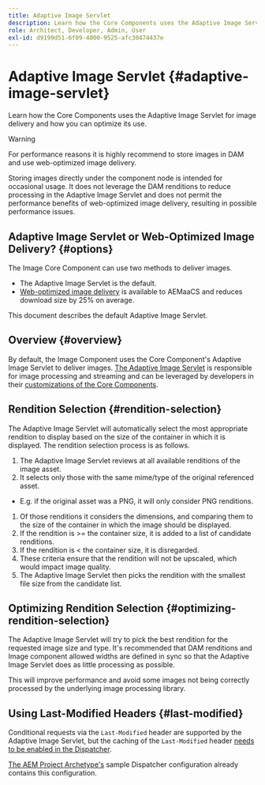```yaml
---
title: Adaptive Image Servlet
description: Learn how the Core Components uses the Adaptive Image Servlet for image delivery and how you can optimize its use.
role: Architect, Developer, Admin, User
exl-id: d9199d51-6f09-4000-9525-afc30474437e
---
```

# Adaptive Image Servlet {#adaptive-image-servlet}

Learn how the Core Components uses the Adaptive Image Servlet for image delivery and how you can optimize its use.

>[!WARNING]
>
>For performance reasons it is highly recommend to store images in DAM and use web-optimized image delivery.
>
>Storing images directly under the component node is intended for occasional usage. It does not leverage the DAM renditions to reduce processing in the Adaptive Image Servlet and does not permit the performance benefits of web-optimized image delivery, resulting in possible performance issues.

## Adaptive Image Servlet or Web-Optimized Image Delivery? {#options}

The Image Core Component can use two methods to deliver images.

* The Adaptive Image Servlet is the default.
* [Web-optimized image delivery](/help/developing/web-optimized-image-delivery.md) is available to AEMaaCS and reduces download size by 25% on average.

This document describes the default Adaptive Image Servlet.

## Overview {#overview}

By default, the Image Component uses the Core Component's Adaptive Image Servlet to deliver images. [The Adaptive Image Servlet](https://github.com/adobe/aem-core-wcm-components/wiki/The-Adaptive-Image-Servlet) is responsible for image processing and streaming and can be leveraged by developers in their [customizations of the Core Components](/help/developing/customizing.md).

## Rendition Selection {#rendition-selection}

The Adaptive Image Servlet will automatically select the most appropriate rendition to display based on the size of the container in which it is displayed. The rendition selection process is as follows.

1.  The Adaptive Image Servlet reviews at all available renditions of the image asset.
1.  It selects only those with the same mime/type of the original referenced asset.
   * E.g. if the original asset was a PNG, it will only consider PNG renditions.
1.  Of those renditions it considers the dimensions, and comparing them to the size of the container in which the image should be displayed.
   1. If the rendition is &gt;= the container size, it is added to a list of candidate renditions. 
   1. If the rendition is &lt; the container size, it is disregarded.
   1. These criteria ensure that the rendition will not be upscaled, which would impact image quality.
1.  The Adaptive Image Servlet then picks the rendition with the smallest file size from the candidate list.

## Optimizing Rendition Selection {#optimizing-rendition-selection}

The Adaptive Image Servlet will try to pick the best rendition for the requested image size and type. It's recommended that DAM renditions and Image component allowed widths are defined in sync so that the Adaptive Image Servlet does as little processing as possible.

This will improve performance and avoid some images not being correctly processed by the underlying image processing library.

## Using Last-Modified Headers {#last-modified}

Conditional requests via the `Last-Modified` header are supported by the Adaptive Image Servlet, but the caching of the `Last-Modified` header [needs to be enabled in the Dispatcher](https://experienceleague.adobe.com/docs/experience-manager-dispatcher/using/configuring/dispatcher-configuration.html?lang=en#caching-http-response-headers).

[The AEM Project Archetype's](/help/developing/archetype/overview.md) sample Dispatcher configuration already contains this configuration.
